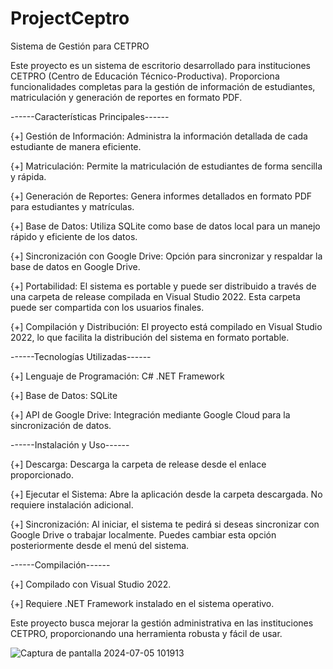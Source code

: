 # ProjectCeptro
Sistema de Gestión para CETPRO

Este proyecto es un sistema de escritorio desarrollado para instituciones CETPRO (Centro de Educación Técnico-Productiva). Proporciona funcionalidades completas para la gestión de información de estudiantes, matriculación y generación de reportes en formato PDF.

------Características Principales------

{+] Gestión de Información: Administra la información detallada de cada estudiante de manera eficiente.

{+] Matriculación: Permite la matriculación de estudiantes de forma sencilla y rápida.

{+] Generación de Reportes: Genera informes detallados en formato PDF para estudiantes y matrículas.

{+] Base de Datos: Utiliza SQLite como base de datos local para un manejo rápido y eficiente de los datos.

{+] Sincronización con Google Drive: Opción para sincronizar y respaldar la base de datos en Google Drive.

{+] Portabilidad: El sistema es portable y puede ser distribuido a través de una carpeta de release compilada en Visual Studio 2022. Esta carpeta puede ser compartida con los usuarios finales.

{+] Compilación y Distribución: El proyecto está compilado en Visual Studio 2022, lo que facilita la distribución del sistema en formato portable.

------Tecnologías Utilizadas------

{+] Lenguaje de Programación: C# .NET Framework

{+] Base de Datos: SQLite

{+] API de Google Drive: Integración mediante Google Cloud para la sincronización de datos.

------Instalación y Uso------

{+] Descarga: Descarga la carpeta de release desde el enlace proporcionado.

{+] Ejecutar el Sistema: Abre la aplicación desde la carpeta descargada. No requiere instalación adicional.

{+] Sincronización: Al iniciar, el sistema te pedirá si deseas sincronizar con Google Drive o trabajar localmente. Puedes cambiar esta opción posteriormente desde el menú del sistema.

------Compilación------

{+] Compilado con Visual Studio 2022.

{+] Requiere .NET Framework instalado en el sistema operativo.

Este proyecto busca mejorar la gestión administrativa en las instituciones CETPRO, proporcionando una herramienta robusta y fácil de usar.



![Captura de pantalla 2024-07-05 101913](https://github.com/aldo19586/ProjectCeptro/assets/105121772/d2ec54fc-af0f-411e-808e-a9f27d3c4f7b)
